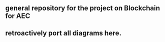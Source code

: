 ## general repository for the project on Blockchain for AEC


## retroactively port all diagrams here.
